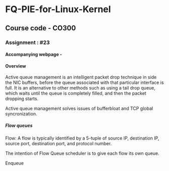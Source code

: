 # FQ-PIE-for-Linux-Kernel

## Course code - CO300

### Assignment : #23

#### Accompanying webpage - 


#### Overview

Active queue management is an intelligent packet drop technique in side the NIC buffers, before the queue associated with that particular interface is full. It is an alternative to other methods such as using a tail drop queue, which waits until the queue is completely filled, and then the packet dropping starts.

Active queue management solves issues of bufferbloat and TCP global syncronization.

##### Flow queues

Flow: A flow is typically identified by a 5-tuple of source IP, destination IP, source port, destination port, and protocol number.

The intention of Flow Queue scheduler is to give each flow its own queue.

Enqueue
